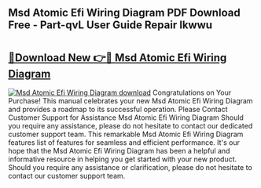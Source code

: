 ## Msd Atomic Efi Wiring Diagram PDF Download Free - Part-qvL User Guide Repair lkwwu

# <h2><a href="http://dfsgvb6.blite.top/?on=Msd+Atomic+Efi+Wiring+Diagram">🔗Download New 👉🔴 Msd Atomic Efi Wiring Diagram</a></h2>

[![Msd Atomic Efi Wiring Diagram download](https://i.imgur.com/lujVjoI.png)](http://dfsgvb6.blite.top/?on=Msd+Atomic+Efi+Wiring+Diagram)
Congratulations on Your Purchase! This manual celebrates your new Msd Atomic Efi Wiring Diagram and provides a roadmap to its successful operation. Please Contact Customer Support for Assistance Msd Atomic Efi Wiring Diagram Should you require any assistance, please do not hesitate to contact our dedicated customer support team. This remarkable Msd Atomic Efi Wiring Diagram features list of features for seamless and efficient performance. It's our hope that the Msd Atomic Efi Wiring Diagram has been a helpful and informative resource in helping you get started with your new product. Should you require any assistance or clarification, please do not hesitate to contact our customer support team.
